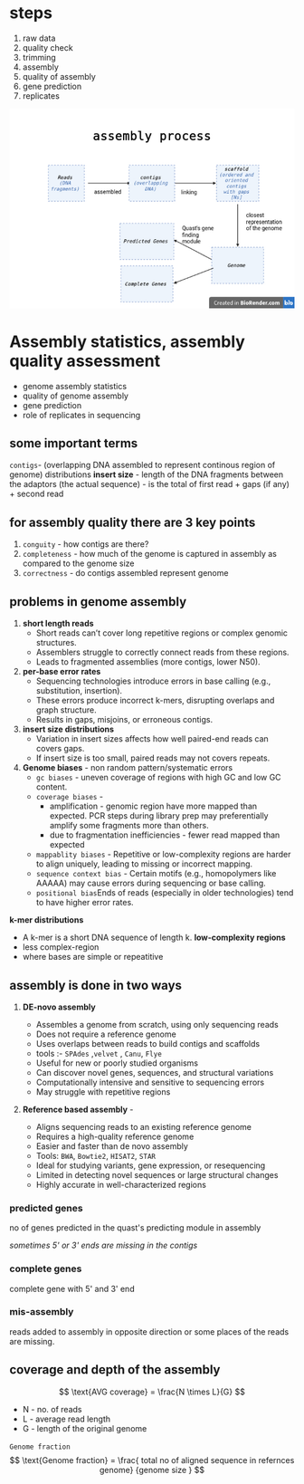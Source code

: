 # steps 
1. raw data
2. quality check
3. trimming
4. assembly
5. quality of assembly
6. gene prediction
7. replicates

 ![My Image](https://github.com/peteratspidey/workshop/blob/main/vivek's%20First%20Illustration(1).jpeg)


# Assembly statistics, assembly quality assessment
* genome assembly statistics
* quality of genome assembly
* gene prediction
* role of replicates in sequencing
## some important terms
`contigs`- (overlapping DNA assembled to represent continous region of genome)
 distributions 
**insert size** - length of the DNA fragments between the adaptors (the actual sequence) 
                - is the total of first read + gaps (if any) + second read
## for assembly quality there are 3 key points
1. `conguity` -  how contigs are there?
2. `completeness` - how much of the genome is captured in assembly as compared to the genome size
3. `correctness` -  do contigs assembled represent genome

## problems in genome assembly
1. **short length reads**
   - Short reads can’t cover long repetitive regions or complex genomic structures.
   - Assemblers struggle to correctly connect reads from these regions.
   - Leads to fragmented assemblies (more contigs, lower N50).
2. **per-base error rates**
   - Sequencing technologies introduce errors in base calling (e.g., substitution, insertion).
   - These errors produce incorrect k-mers, disrupting overlaps and graph structure.
   - Results in gaps, misjoins, or erroneous contigs.
3. **insert size distributions**
   - Variation in insert sizes affects how well paired-end reads can covers gaps.
   - If insert size is too small, paired reads may not covers repeats.
4. **Genome biases** - non random pattern/systematic errors
   - `gc biases` - uneven coverage of regions with high GC and low GC content.
   - `coverage biases` -
       * amplification - genomic region have more mapped than expected.	PCR steps during library prep may preferentially amplify some fragments more than others.
       * due to fragmentation inefficiencies - fewer read mapped than expected
   - `mappablity biases` - 	Repetitive or low-complexity regions are harder to align uniquely, leading to missing or incorrect mapping.
   - `sequence context bias` - Certain motifs (e.g., homopolymers like AAAAA) may cause errors during sequencing or base calling.
   - `positional bias`Ends of reads (especially in older technologies) tend to have higher error rates.

**k-mer distributions**
- A k-mer is a short DNA sequence of length k.
**low-complexity regions**
- less complex-region
- where bases are simple or repeatitive


## assembly is done in two ways
1. **DE-novo assembly**
    -  Assembles a genome from scratch, using only sequencing reads
    -  Does not require a reference genome
    -  Uses overlaps between reads to build contigs and scaffolds
    -  tools :- `SPAdes` ,`velvet` , `Canu`, `Flye`
    -  Useful for new or poorly studied organisms
    -  Can discover novel genes, sequences, and structural variations
    -  Computationally intensive and sensitive to sequencing errors
    -  May struggle with repetitive regions

2. **Reference based assembly** -
    - Aligns sequencing reads to an existing reference genome
    - Requires a high-quality reference genome
    - Easier and faster than de novo assembly
    - Tools: `BWA`, `Bowtie2`, `HISAT2`, `STAR`
    - Ideal for studying variants, gene expression, or resequencing
    - Limited in detecting novel sequences or large structural changes
    - Highly accurate in well-characterized regions

### predicted genes
no of genes predicted in the quast's predicting module in assembly

*sometimes 5' or 3' ends are missing in the contigs*

### complete genes
complete gene with 5' and 3' end

### mis-assembly
reads added to assembly in opposite direction or some places of the reads are missing.

## coverage and depth of the assembly
$$
\text{AVG coverage} = \frac{N \times L}{G}
$$
* N - no. of reads
* L - average read length
* G - length of the original genome

`Genome fraction` 
$$
\text{Genome fraction} = \frac{ total no of aligned sequence in refernces genome} {genome size }
$$
